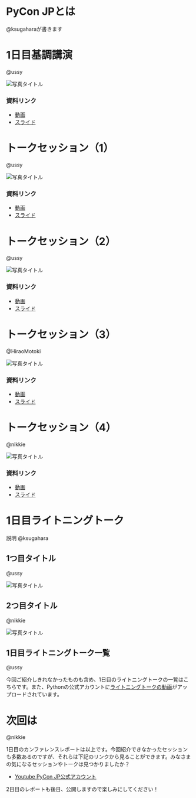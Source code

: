 # PyCon JPとは

@ksugaharaが書きます

# 1日目基調講演

@ussy

![写真タイトル](./_static/hogehuga.jpg)

### 資料リンク

* [動画]()
* [スライド]()


# トークセッション（1）

@ussy

![写真タイトル](./_static/hogehuga.jpg)

### 資料リンク

* [動画]()
* [スライド]()

# トークセッション（2）

@ussy

![写真タイトル](./_static/hogehuga.jpg)

### 資料リンク

* [動画]()
* [スライド]()

# トークセッション（3）

@HiraoMotoki

![写真タイトル](./_static/hogehuga.jpg)

### 資料リンク

* [動画]()
* [スライド]()


# トークセッション（4）

@nikkie

![写真タイトル](./_static/hogehuga.jpg)

### 資料リンク

* [動画]()
* [スライド]()

# 1日目ライトニングトーク

説明 @ksugahara

## 1つ目タイトル

@ussy

![写真タイトル](./_static/hogehuga.jpg)


## 2つ目タイトル

@nikkie

![写真タイトル](./_static/hogehuga.jpg)


## 1日目ライトニングトーク一覧

@ussy

今回ご紹介しきれなかったものも含め、1日目のライトニングトークの一覧はこちらです。また、Pythonの公式アカウントに[ライトニングトークの動画]()がアップロードされています。



# 次回は

@nikkie

1日目のカンファレンスレポートは以上です。今回紹介できなかったセッションも多数あるのですが、それらは下記のリンクから見ることができます。みなさまの気になるセッションやトークは見つかりましたか？

* [Youtube PyCon JP公式アカウント](https://www.youtube.com/channel/UCxNoKygeZIE1AwZ_NdUCkhQ)

2日目のレポートも後日、公開しますので楽しみにしてください！
